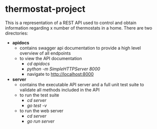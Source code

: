 # thermostat-project

This is a representation of a REST API used to control and obtain information regarding x number of thermostats in a home.
There are two directories:

  - <b>apidocs</b>
      - contains swagger api documentation to provide a high level overview of all endpoints
      - to view the API documentation
          - <i>cd apidocs</i>
          - <i>python -m SimpleHTTPServer 8000</i>
          - navigate to <a href="http://localhost:8000">http://localhost:8000</a>
  - <b>server</b>
      - contains the executable API server and a full unit test suite to validate all methods included in the API
      - to run the test suite
          - <i>cd server</i>
          - <i>go test -v</i>
      - to run the web server
          - <i>cd server</i>
          - <i>go run server</i>
